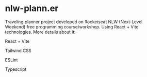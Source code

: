 # nlw-plann.er
Traveling planner project developed on Rocketseat NLW (Next-Level Weekend) free programming course/workshop. Using React + Vite technologies. More details about it:


React + Vite


Tailwind CSS


ESLint


Typescript
